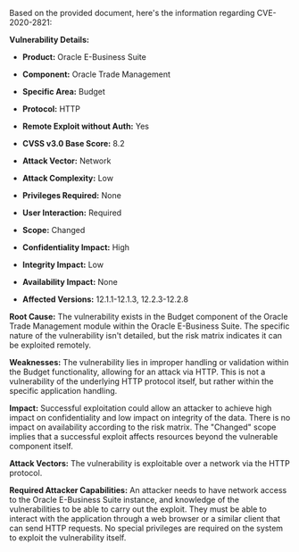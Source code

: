 Based on the provided document, here's the information regarding CVE-2020-2821:

**Vulnerability Details:**

*   **Product:** Oracle E-Business Suite
*   **Component:** Oracle Trade Management
*   **Specific Area:** Budget
*  **Protocol:** HTTP

*   **Remote Exploit without Auth:** Yes
*   **CVSS v3.0 Base Score:** 8.2
*   **Attack Vector:** Network
*   **Attack Complexity:** Low
*  **Privileges Required:** None
*   **User Interaction:** Required
*  **Scope:** Changed
*   **Confidentiality Impact:** High
*   **Integrity Impact:** Low
*   **Availability Impact:** None
*   **Affected Versions:** 12.1.1-12.1.3, 12.2.3-12.2.8

**Root Cause:**
The vulnerability exists in the Budget component of the Oracle Trade Management module within the Oracle E-Business Suite. The specific nature of the vulnerability isn't detailed, but the risk matrix indicates it can be exploited remotely.

**Weaknesses:**
The vulnerability lies in improper handling or validation within the Budget functionality, allowing for an attack via HTTP. This is not a vulnerability of the underlying HTTP protocol itself, but rather within the specific application handling.

**Impact:**
Successful exploitation could allow an attacker to achieve high impact on confidentiality and low impact on integrity of the data. There is no impact on availability according to the risk matrix.  The "Changed" scope implies that a successful exploit affects resources beyond the vulnerable component itself.

**Attack Vectors:**
The vulnerability is exploitable over a network via the HTTP protocol.

**Required Attacker Capabilities:**
An attacker needs to have network access to the Oracle E-Business Suite instance, and knowledge of the vulnerabilities to be able to carry out the exploit. They must be able to interact with the application through a web browser or a similar client that can send HTTP requests. No special privileges are required on the system to exploit the vulnerability itself.